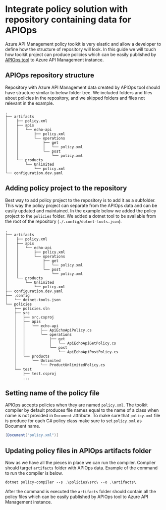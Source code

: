 # Integrate policy solution with repository containing data for APIOps

Azure API Management policy toolkit is very elastic and allow a developer to define how the structure of repository will
look. In this guide we will touch how toolkit project can produce policies which can be easily published
by [APIOps tool](https://azure.github.io/apiops) to Azure API Management instance.

## APIOps repository structure

Repository with Azure API Management data created by APIOps tool should have structure similar to below folder tree.
We included folders and files about policies in the repository, and we skipped folders and files not relevant in the
example.

```
.
├── artifacts
│    ├── policy.xml
│    ├── apis
│    │   └── echo-api
│    │       ├── policy.xml
│    │       └── operations
│    │           ├── get
│    │           │   └── policy.xml
│    │           └── post
│    │               └── policy.xml
│    └── products
│        └── Unlimited
│            └── policy.xml
└── configuration.dev.yaml
```

## Adding policy project to the repository

Best way to add policy project to the repository is to add it as a subfolder. This way the policy project can separate
from the APIOps data and can be easily updated and maintained. In the example below we added the policy project to the
`policies` folder. We added a dotnet tool to be available from the root of the repository
(`./.config/dotnet-tools.json`).

```
.
├── artifacts
│    ├── policy.xml
│    ├── apis
│    │   └── echo-api
│    │       ├── policy.xml
│    │       └── operations
│    │           ├── get
│    │           │   └── policy.xml
│    │           └── post
│    │               └── policy.xml
│    └── products
│        └── Unlimited
│            └── policy.xml
├── configuration.dev.yaml
├── .config
│   └── dotnet-tools.json
└── policies
    ├── policies.sln
    ├── src
    │   ├── src.csproj
    │   ├── apis
    │   │   └── echo-api
    │   │       ├── ApiEchoApiPolicy.cs
    │   │       └── operations
    │   │           ├── get
    │   │           │   └── ApiEchoApiGetPolicy.cs
    │   │           └── post
    │   │               └── ApiEchoApiPostPolicy.cs
    │   └── products
    │       └── Unlimited
    │           └── ProductUnlimitedPolicy.cs
    └── test 
        ├── test.csproj
        ...
```

## Setting name of the policy file

APIOps accepts policies when they are named `policy.xml`. The toolkit compiler by default produces file names equal to
the name of a class when name is not provided in `Document` attribute. To make sure that `policy.xml` file is produce
for
each C# policy class make sure to set `policy.xml` as Document name.

```csharp
[Document("policy.xml")]
```

## Updating policy files in APIOps artifacts folder

Now as we have all the pieces in place we can run the compiler. Compiler should target `artifacts` folder with APIOps
data. Example of the command to run the compiler is below.

```shell
dotnet policy-compiler --s .\policies\src\ --o .\artifacts\
```

After the command is executed the `artifacts` folder should contain all the policy files which can be easily published
by APIOps tool to Azure API Management instance.